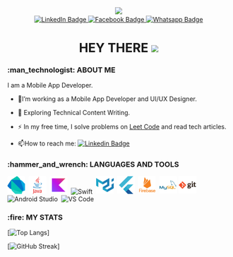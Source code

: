 <div id="header" align="center">
  <img src="https://media.giphy.com/media/M9gbBd9nbDrOTu1Mqx/giphy.gif" width="100"/>
</div>
<div id="badges" align="center">
  <a href="https://www.linkedin.com/in/moelessi">
    <img src="https://img.shields.io/badge/LinkedIn-blue?style=for-the-badge&logo=linkedin&logoColor=white" alt="LinkedIn Badge"/>
  </a>
  <a href=https://www.facebook.com/mo.elessi7">
    <img src="https://img.shields.io/badge/FaceBook-3b5998?style=for-the-badge&logo=facebook&logoColor=white" alt="Facebook Badge"/>
  </a>
  <a href="https://wh.ms/970592879633/">
    <img src="https://img.shields.io/badge/Whatsapp-075e54?style=for-the-badge&logo=whatsapp&logoColor=white" alt="Whatsapp Badge"/>
  </a>
</div>
<h1 align="center">
  HEY THERE
  <img src="https://media.giphy.com/media/hvRJCLFzcasrR4ia7z/giphy.gif" width="30px"/>
</h1>
<h3 >:man_technologist: ABOUT ME </h3>                                                                     
I am a Mobile App Developer.
                                                                                                            
- :telescope:I’m working as a Mobile App Developer and UI/UX Designer.

- :seedling: Exploring Technical Content Writing.

- :zap: In my free time, I solve problems on [Leet Code](https://leetcode.com/) and read tech articles.

- :mailbox:How to reach me: [![Linkedin Badge](https://img.shields.io/badge/-Mohammed%20Elessi-blue?style=flat&logo=Linkedin&logoColor=white)](www.linkedin.com/in/moelessi)
<h3 >
:hammer_and_wrench: LANGUAGES AND TOOLS
</h3>
<div>
  <img src="https://github.com/devicons/devicon/blob/master/icons/dart/dart-original.svg" title="Dart" alt="Dart" width="40" height="40"/>&nbsp;
  <img src="https://github.com/devicons/devicon/blob/master/icons/java/java-original-wordmark.svg" title="Java" alt="Java" width="40" height="40"/>&nbsp;
  <img src="https://github.com/devicons/devicon/blob/master/icons/kotlin/kotlin-original.svg" title="kotlin" alt="kotlin" width="40" height="40"/>&nbsp;
    <img src="https://cdn-icons-png.flaticon.com/512/919/919833.png" title="Swift" alt="Swift" width="40" height="40"/>&nbsp;
  <img src="https://github.com/devicons/devicon/blob/master/icons/materialui/materialui-original.svg" title="Material UI" alt="Material UI" width="40" height="40"/>&nbsp;
  <img src="https://github.com/devicons/devicon/blob/master/icons/flutter/flutter-original.svg" title="Flutter" alt="Flutter" width="40" height="40"/>&nbsp;
  <img src="https://github.com/devicons/devicon/blob/master/icons/firebase/firebase-plain-wordmark.svg" title="Firebase" alt="Firebase" width="40" height="40"/>&nbsp;
  <img src="https://github.com/devicons/devicon/blob/master/icons/mysql/mysql-original-wordmark.svg" title="MySQL"  alt="MySQL" width="40" height="40"/>
  <img src="https://github.com/devicons/devicon/blob/master/icons/git/git-original-wordmark.svg" title="Git" alt="Git" width="40" height="40"/>&nbsp;
  <img src="https://upload.wikimedia.org/wikipedia/commons/thumb/9/95/Android_Studio_Icon_3.6.svg/1900px-Android_Studio_Icon_3.6.svg.png" title="Android Studio" alt="Android Studio" width="40" height="40"/>&nbsp;
   <img src="https://cdn.freebiesupply.com/logos/thumbs/2x/visual-studio-code-logo.png" title="VS Code" alt="VS Code" width="40" height="40"/>&nbsp;
</div>
                                                                                                                                            
<h3 >
 :fire: MY STATS</h3>

[![Top Langs](https://github-readme-stats.vercel.app/api/top-langs/?username=mo7elessi&layout=compact&theme=vision-friendly-dark)]

[![GitHub Streak](https://streak-stats.demolab.com/?user=mo7elessi&theme=vision-friendly-dark)]

</div>
<!--<h3 > :writing_hand: BLOGS POSTS</h3>-->


